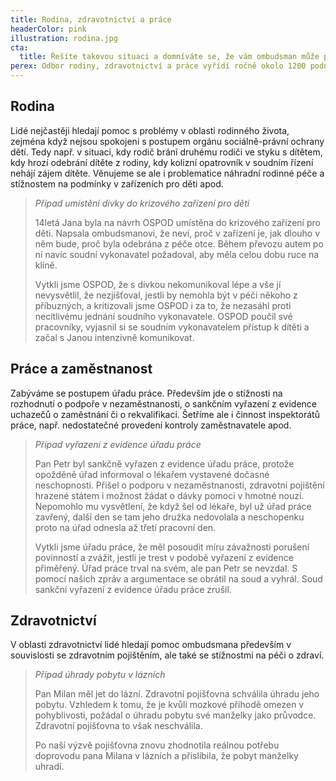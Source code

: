 ```yaml
---
title: Rodina, zdravotnictví a práce
headerColor: pink
illustration: rodina.jpg
cta:
  title: Řešíte takovou situaci a domníváte se, že vám ombudsman může pomoct?
perex: Odbor rodiny, zdravotnictví a práce vyřídí ročně okolo 1200 podnětů, z nichž přibližně 50 je od dětí.
---
```


## Rodina

Lidé nejčastěji hledají pomoc s problémy v oblasti rodinného života, zejména když nejsou spokojeni s postupem orgánu sociálně-právní ochrany dětí. Tedy např. v situaci, kdy rodič brání druhému rodiči ve styku s dítětem, kdy hrozí odebrání dítěte z rodiny, kdy kolizní opatrovník v soudním řízení nehájí zájem dítěte. Věnujeme se ale i problematice náhradní rodinné péče a stížnostem na podmínky v zařízeních pro děti apod.

> _Případ umístění dívky do krizového zařízení pro děti_
>
> 14letá Jana byla na návrh OSPOD umístěna do krizového zařízení pro děti. Napsala ombudsmanovi, že neví, proč v zařízení je, jak dlouho v něm bude, proč byla odebrána z péče otce. Během převozu autem po ní navíc soudní vykonavatel požadoval, aby měla celou dobu ruce na klíně.
>
> Vytkli jsme OSPOD, že s dívkou nekomunikoval lépe a vše jí nevysvětlil, že nezjišťoval, jestli by nemohla být v péči někoho z příbuzných, a kritizovali jsme OSPOD i za to, že nezasáhl proti necitlivému jednání soudního vykonavatele. OSPOD poučil své pracovníky, vyjasnil si se soudním vykonavatelem přístup k dítěti a začal s Janou intenzivně komunikovat.

## Práce a zaměstnanost

Zabýváme se postupem úřadu práce. Především jde o stížnosti na rozhodnutí o podpoře v nezaměstnanosti, o sankčním vyřazení z evidence uchazečů o zaměstnání či o rekvalifikaci. Šetříme ale i činnost inspektorátů práce, např. nedostatečné provedení kontroly zaměstnavatele apod.

> _Případ vyřazení z evidence úřadu práce_
>
> Pan Petr byl sankčně vyřazen z evidence úřadu práce, protože opožděně úřad informoval o lékařem vystavené dočasné neschopnosti. Přišel o podporu v nezaměstnanosti, zdravotní pojištění hrazené státem i možnost žádat o dávky pomoci v hmotné nouzi. Nepomohlo mu vysvětlení, že když šel od lékaře, byl už úřad práce zavřený, další den se tam jeho družka nedovolala a neschopenku proto na úřad odnesla až třetí pracovní den.
>
> Vytkli jsme úřadu práce, že měl posoudit míru závažnosti porušení povinností a zvážit, jestli je trest v podobě vyřazení z evidence přiměřený. Úřad práce trval na svém, ale pan Petr se nevzdal. S pomocí našich zpráv a argumentace se obrátil na soud a vyhrál. Soud sankční vyřazení z evidence úřadu práce zrušil.

## Zdravotnictví

V oblasti zdravotnictví lidé hledají pomoc ombudsmana především v souvislosti se zdravotním pojištěním, ale také se stížnostmi na péči o zdraví.

> _Případ úhrady pobytu v lázních_
>
> Pan Milan měl jet do lázní. Zdravotní pojišťovna schválila úhradu jeho pobytu. Vzhledem k tomu, že je kvůli mozkové příhodě omezen v pohyblivosti, požádal o úhradu pobytu své manželky jako průvodce. Zdravotní pojišťovna to však neschválila.
>
> Po naší výzvě pojišťovna znovu zhodnotila reálnou potřebu doprovodu pana Milana v lázních a přislíbila, že pobyt manželky uhradí.
